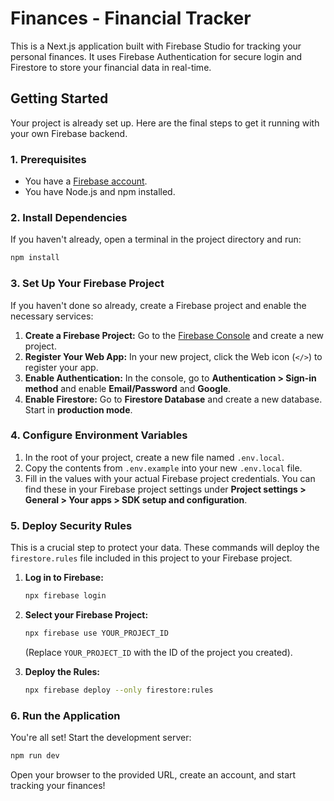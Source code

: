 # Finances - Financial Tracker

This is a Next.js application built with Firebase Studio for tracking your personal finances. It uses Firebase Authentication for secure login and Firestore to store your financial data in real-time.

## Getting Started

Your project is already set up. Here are the final steps to get it running with your own Firebase backend.

### 1. Prerequisites

- You have a [Firebase account](https://console.firebase.google.com/).
- You have Node.js and npm installed.

### 2. Install Dependencies

If you haven't already, open a terminal in the project directory and run:

```bash
npm install
```

### 3. Set Up Your Firebase Project

If you haven't done so already, create a Firebase project and enable the necessary services:

1.  **Create a Firebase Project:** Go to the [Firebase Console](https://console.firebase.google.com/) and create a new project.
2.  **Register Your Web App:** In your new project, click the Web icon (`</>`) to register your app.
3.  **Enable Authentication:** In the console, go to **Authentication > Sign-in method** and enable **Email/Password** and **Google**.
4.  **Enable Firestore:** Go to **Firestore Database** and create a new database. Start in **production mode**.

### 4. Configure Environment Variables

1.  In the root of your project, create a new file named `.env.local`.
2.  Copy the contents from `.env.example` into your new `.env.local` file.
3.  Fill in the values with your actual Firebase project credentials. You can find these in your Firebase project settings under **Project settings > General > Your apps > SDK setup and configuration**.

### 5. Deploy Security Rules

This is a crucial step to protect your data. These commands will deploy the `firestore.rules` file included in this project to your Firebase project.

1.  **Log in to Firebase:**
    ```bash
    npx firebase login
    ```
2.  **Select your Firebase Project:**
    ```bash
    npx firebase use YOUR_PROJECT_ID
    ```
    (Replace `YOUR_PROJECT_ID` with the ID of the project you created).

3.  **Deploy the Rules:**
    ```bash
    npx firebase deploy --only firestore:rules
    ```

### 6. Run the Application

You're all set! Start the development server:

```bash
npm run dev
```

Open your browser to the provided URL, create an account, and start tracking your finances!

